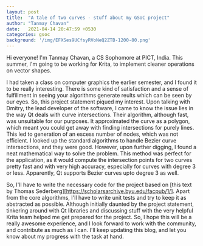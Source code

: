 ```yaml
---
layout: post
title:  "A tale of two curves - stuff about my GSoC project"
author: "Tanmay Chavan"
date:   2021-04-14 20:47:59 +0530
categories: gsoc
background: '/img/EFXSes9UCfsyRVoNeQ2ZTB-1200-80.png'
---
```


Hi everyone! I'm Tanmay Chavan, a CS Sophomore at PICT, India. This summer, I'm going to be working for Krita, to implement cleaner operations on vector shapes.

   I had taken a class on computer graphics the earlier semester, and I found it to be really interesting. There is some kind of satisfaction and a sense of fulfillment in seeing your algorithms generate reults which can be seen by our eyes. So, this project statement piqued my interest. Upon talking with Dmitry, the lead developer of the software, I came to know the issue lies in the way Qt deals with curve intersections. Their algorithm, although fast, was unsuitable for our purposes. It approximated the curve as a polygon, which meant you could get away with finding intersections for purely lines. This led to generation of an escess number of nodes, which was not efficient. I looked up the standard algorithms to handle Bezier curve intersections, and they were good. However, upon further digging, I found a neat mathematical way to solve the problem. This method was perfect for the application, as it would compute the intersection points for two curves pretty fast and with very high accuracy, especially for curves with degree 3 or less. Apparently, Qt supports Bezier curves upto degree 3 as well.

   So, I'll have to write the necessary code for the project based on [this text by Thomas Sederberg][https://scholarsarchive.byu.edu/facpub/1/]. Apart from the core algorithms, I'll have to write unit tests and try to keep it as abstracted as possible. Although initially daunted by the project statement, tinkering around with Qt libraries and discussing stuff with the very helpful Krita team helped me get prepared for the project. So, I hope this will be a really awesome experience, and I look forward to work with the community, and contribute as much as I can. I'll keep updating this blog, and let you know about my progress with the task at hand.  